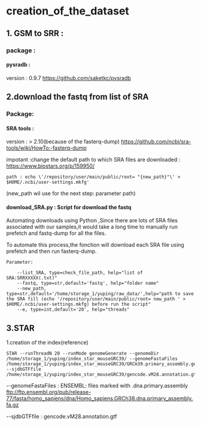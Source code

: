 # creation_of_the_dataset
## 1. GSM to SRR : 

### package : 
#### pysradb :
version : 0.9.7
https://github.com/saketkc/pysradb


## 2.download the fastq from list of SRA

### Package:
#### SRA tools : 
version : > 2.10(because of the fasterq-dump)
https://github.com/ncbi/sra-tools/wiki/HowTo:-fasterq-dump

impotant :change the default path to which SRA files are downloaded :  https://www.biostars.org/p/159950/

	path : echo \'/repository/user/main/public/root= "{new_path}"\' > $HOME/.ncbi/user-settings.mkfg' 

(new_path wil use for the next step: parameter path)
				
#### download_SRA.py : Script for download the fastq 

Automating downloads using Python ,Since there are lots of SRA files associated with our samples,it would take a long time to manually run prefetch and fastq-dump for all the files. 

To automate this process,the fonction will download each SRA file using prefetch and then run fasterq-dump. 
    
    Parameter:
    
		--list_SRA, type=check_file_path, help="list of SRA:SRRXXXXX(.txt)"
    	--fastq, type=str,default='fastq', help="folder name"
		--new_path, type=str,default='/home/storage_1/yuping/raw_data/',help="path to save the SRA fill (echo '/repository/user/main/public/root= new_path ' > $HOME/.ncbi/user-settings.mkfg) before run the script"
    	--e, type=int,default='20', help="threads"
		
## 3.STAR 

1.creation of the index(reference)

	STAR --runThreadN 20 --runMode genomeGenerate --genomeDir /home/storage_1/yuping/index_star_mouseGRC39/ --genomeFastaFiles /home/storage_1/yuping/index_star_mouseGRC39/GRCm39.primary_assembly.genome.fa --sjdbGTFfile /home/storage_1/yuping/index_star_mouseGRC39/gencode.vM28.annotation.gtf
	
--genomeFastaFiles : ENSEMBL: files marked with .dna.primary.assembly
ftp://ftp.ensembl.org/pub/release-77/fasta/homo_sapiens/dna/Homo_sapiens.GRCh38.dna.primary_assembly.fa.gz

--sjdbGTFfile : gencode.vM28.annotation.gtf

